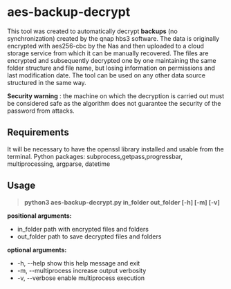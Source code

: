 
# aes-backup-decrypt

This tool was created to automatically decrypt **backups** (no synchronization) created by the qnap hbs3 software. 
The data is originally encrypted with aes256-cbc by the Nas and then uploaded to a cloud storage service from which it can be manually recovered. The files are encrypted and subsequently decrypted one by one maintaining the same folder structure and file name, but losing information on permissions and last modification date. The tool can be used on any other data source structured in the same way.

**Security warning** : the machine on which the decryption is carried out must be considered safe as the algorithm does not guarantee the security of the password from attacks.

## Requirements
It will be necessary to have the openssl library installed and usable from the terminal.
Python packages: subprocess,getpass,progressbar, multiprocessing, argparse, datetime

## Usage
>**python3 aes-backup-decrypt.py in_folder out_folder [-h] [-m] [-v]**

**positional arguments:**
-  in_folder           path with encrypted files and folders
- out_folder          path to save decrypted files and folders

**optional arguments:**
- -h, --help          show this help message and exit
- -m, --multiprocess  increase output verbosity
-  -v, --verbose       enable multiprocess execution
